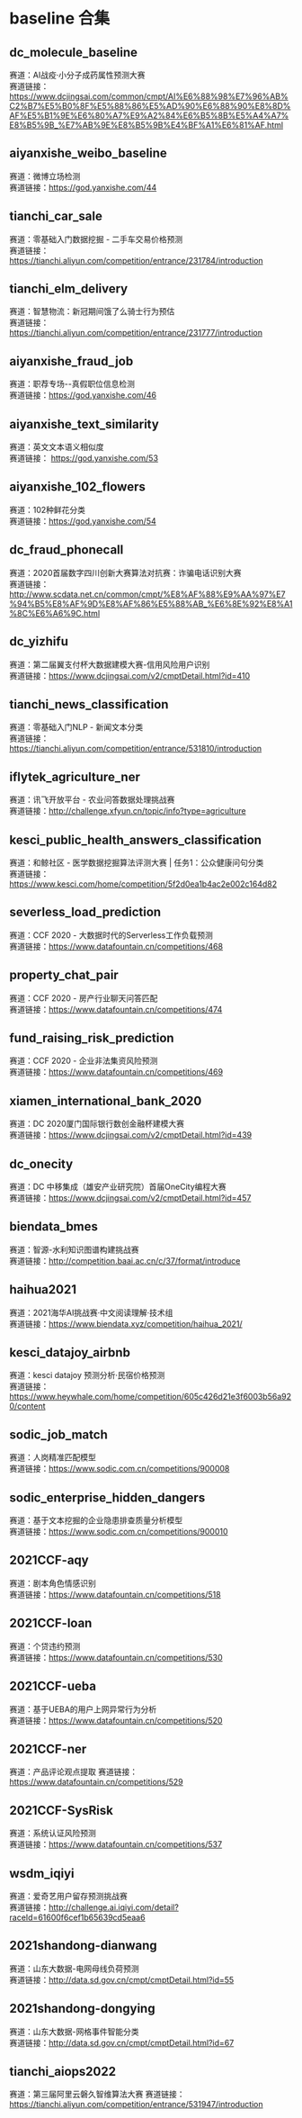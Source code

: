# baseline 合集
## dc_molecule_baseline
赛道：AI战疫·小分子成药属性预测大赛  
赛道链接：https://www.dcjingsai.com/common/cmpt/AI%E6%88%98%E7%96%AB%C2%B7%E5%B0%8F%E5%88%86%E5%AD%90%E6%88%90%E8%8D%AF%E5%B1%9E%E6%80%A7%E9%A2%84%E6%B5%8B%E5%A4%A7%E8%B5%9B_%E7%AB%9E%E8%B5%9B%E4%BF%A1%E6%81%AF.html

## aiyanxishe_weibo_baseline
赛道：微博立场检测  
赛道链接：https://god.yanxishe.com/44

## tianchi_car_sale
赛道：零基础入门数据挖掘 - 二手车交易价格预测  
赛道链接：https://tianchi.aliyun.com/competition/entrance/231784/introduction

## tianchi_elm_delivery
赛道：智慧物流：新冠期间饿了么骑士行为预估	  
赛道链接：https://tianchi.aliyun.com/competition/entrance/231777/introduction

## aiyanxishe_fraud_job
赛道：职荐专场--真假职位信息检测  
赛道链接：https://god.yanxishe.com/46

## aiyanxishe_text_similarity
赛道：英文文本语义相似度  
赛道链接： https://god.yanxishe.com/53

## aiyanxishe_102_flowers
赛道：102种鲜花分类  
赛道链接：https://god.yanxishe.com/54

## dc_fraud_phonecall
赛道：2020首届数字四川创新大赛算法对抗赛：诈骗电话识别大赛  
赛道链接：http://www.scdata.net.cn/common/cmpt/%E8%AF%88%E9%AA%97%E7%94%B5%E8%AF%9D%E8%AF%86%E5%88%AB_%E6%8E%92%E8%A1%8C%E6%A6%9C.html

## dc_yizhifu
赛道：第二届翼支付杯大数据建模大赛-信用风险用户识别  
赛道链接：https://www.dcjingsai.com/v2/cmptDetail.html?id=410

## tianchi_news_classification
赛道：零基础入门NLP - 新闻文本分类  
赛道链接：https://tianchi.aliyun.com/competition/entrance/531810/introduction

## iflytek_agriculture_ner
赛道：讯飞开放平台 - 农业问答数据处理挑战赛  
赛道链接：http://challenge.xfyun.cn/topic/info?type=agriculture

## kesci_public_health_answers_classification
赛道：和鲸社区 - 医学数据挖掘算法评测大赛 | 任务1：公众健康问句分类  
赛道链接：https://www.kesci.com/home/competition/5f2d0ea1b4ac2e002c164d82

## severless_load_prediction
赛道：CCF 2020 - 大数据时代的Serverless工作负载预测  
赛道链接：https://www.datafountain.cn/competitions/468

## property_chat_pair
赛道：CCF 2020 - 房产行业聊天问答匹配  
赛道链接：https://www.datafountain.cn/competitions/474

## fund_raising_risk_prediction
赛道：CCF 2020 - 企业非法集资风险预测  
赛道链接：https://www.datafountain.cn/competitions/469

## xiamen_international_bank_2020
赛道：DC 2020厦门国际银行数创金融杯建模大赛  
赛道链接：https://www.dcjingsai.com/v2/cmptDetail.html?id=439

## dc_onecity
赛道：DC 中移集成（雄安产业研究院）首届OneCity编程大赛  
赛道链接：https://www.dcjingsai.com/v2/cmptDetail.html?id=457

## biendata_bmes
赛道：智源-水利知识图谱构建挑战赛  
赛道链接：http://competition.baai.ac.cn/c/37/format/introduce

## haihua2021
赛道：2021海华AI挑战赛·中文阅读理解·技术组  
赛道链接：https://www.biendata.xyz/competition/haihua_2021/

## kesci_datajoy_airbnb
赛道：kesci datajoy 预测分析·民宿价格预测  
赛道链接：https://www.heywhale.com/home/competition/605c426d21e3f6003b56a920/content

## sodic_job_match
赛道：人岗精准匹配模型  
赛道链接：https://www.sodic.com.cn/competitions/900008

## sodic_enterprise_hidden_dangers
赛道：基于文本挖掘的企业隐患排查质量分析模型  
赛道链接：https://www.sodic.com.cn/competitions/900010

## 2021CCF-aqy
赛道：剧本角色情感识别  
赛道链接：https://www.datafountain.cn/competitions/518

## 2021CCF-loan
赛道：个贷违约预测  
赛道链接：https://www.datafountain.cn/competitions/530

## 2021CCF-ueba
赛道：基于UEBA的用户上网异常行为分析    
赛道链接：https://www.datafountain.cn/competitions/520

## 2021CCF-ner
赛道：产品评论观点提取
赛道链接：https://www.datafountain.cn/competitions/529

## 2021CCF-SysRisk
赛道：系统认证风险预测  
赛道链接：https://www.datafountain.cn/competitions/537

## wsdm_iqiyi
赛道：爱奇艺用户留存预测挑战赛  
赛道链接：http://challenge.ai.iqiyi.com/detail?raceId=61600f6cef1b65639cd5eaa6

## 2021shandong-dianwang
赛道：山东大数据-电网母线负荷预测  
赛道链接：http://data.sd.gov.cn/cmpt/cmptDetail.html?id=55

## 2021shandong-dongying
赛道：山东大数据-网格事件智能分类  
赛道链接：http://data.sd.gov.cn/cmpt/cmptDetail.html?id=67

## tianchi_aiops2022
赛道：第三届阿里云磐久智维算法大赛
赛道链接：https://tianchi.aliyun.com/competition/entrance/531947/introduction


